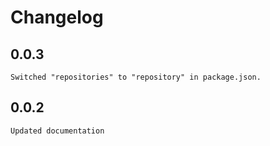 # Changelog

## 0.0.3
    Switched "repositories" to "repository" in package.json.
## 0.0.2
    Updated documentation